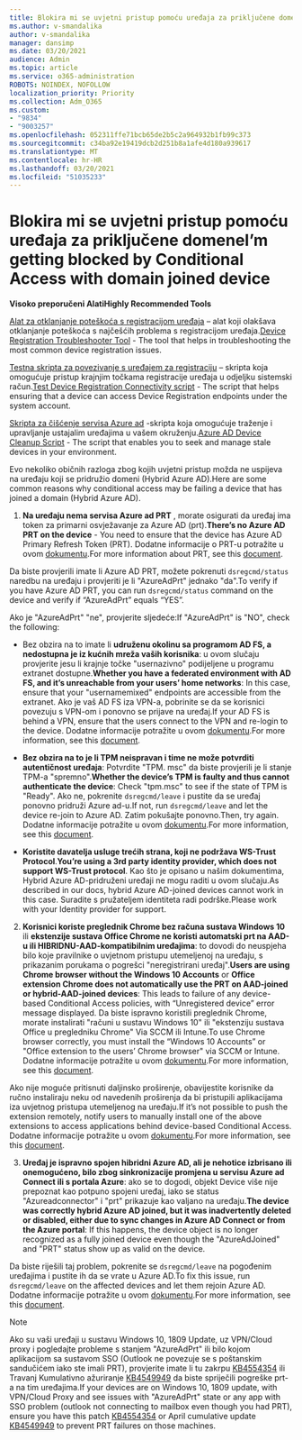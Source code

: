 ```yaml
---
title: Blokira mi se uvjetni pristup pomoću uređaja za priključene domene
ms.author: v-smandalika
author: v-smandalika
manager: dansimp
ms.date: 03/20/2021
audience: Admin
ms.topic: article
ms.service: o365-administration
ROBOTS: NOINDEX, NOFOLLOW
localization_priority: Priority
ms.collection: Adm_O365
ms.custom:
- "9834"
- "9003257"
ms.openlocfilehash: 052311ffe71bcb65de2b5c2a964932b1fb99c373
ms.sourcegitcommit: c34ba92e19419dcb2d251b8a1afe4d180a939617
ms.translationtype: MT
ms.contentlocale: hr-HR
ms.lasthandoff: 03/20/2021
ms.locfileid: "51035233"
---
```

# <a name="im-getting-blocked-by-conditional-access-with-domain-joined-device"></a><span data-ttu-id="7e14c-102">Blokira mi se uvjetni pristup pomoću uređaja za priključene domene</span><span class="sxs-lookup"><span data-stu-id="7e14c-102">I’m getting blocked by Conditional Access with domain joined device</span></span>

<span data-ttu-id="7e14c-103">**Visoko preporučeni Alati**</span><span class="sxs-lookup"><span data-stu-id="7e14c-103">**Highly Recommended Tools**</span></span>

<span data-ttu-id="7e14c-104">[Alat za otklanjanje poteškoća s registracijom uređaja](https://docs.microsoft.com/samples/azure-samples/dsregtool/dsregtool/) – alat koji olakšava otklanjanje poteškoća s najčešćih problema s registracijom uređaja.</span><span class="sxs-lookup"><span data-stu-id="7e14c-104">[Device Registration Troubleshooter Tool](https://docs.microsoft.com/samples/azure-samples/dsregtool/dsregtool/) - The tool that helps in troubleshooting the most common device registration issues.</span></span>

<span data-ttu-id="7e14c-105">[Testna skripta za povezivanje s uređajem za registraciju](https://docs.microsoft.com/samples/azure-samples/testdeviceregconnectivity/testdeviceregconnectivity/) – skripta koja omogućuje pristup krajnjim točkama registracije uređaja u odjeljku sistemski račun.</span><span class="sxs-lookup"><span data-stu-id="7e14c-105">[Test Device Registration Connectivity script](https://docs.microsoft.com/samples/azure-samples/testdeviceregconnectivity/testdeviceregconnectivity/) - The script that helps ensuring that a device can access Device Registration endpoints under the system account.</span></span>

<span data-ttu-id="7e14c-106">[Skripta za čišćenje servisa Azure ad](https://github.com/mzmaili/AzureADDeviceCleanup) -skripta koja omogućuje traženje i upravljanje ustajalim uređajima u vašem okruženju.</span><span class="sxs-lookup"><span data-stu-id="7e14c-106">[Azure AD Device Cleanup Script](https://github.com/mzmaili/AzureADDeviceCleanup) - The script that enables you to seek and manage stale devices in your environment.</span></span>

<span data-ttu-id="7e14c-107">Evo nekoliko običnih razloga zbog kojih uvjetni pristup možda ne uspijeva na uređaju koji se pridružio domeni (Hybrid Azure AD).</span><span class="sxs-lookup"><span data-stu-id="7e14c-107">Here are some common reasons why conditional access may be failing a device that has joined a domain (Hybrid Azure AD).</span></span>

1. <span data-ttu-id="7e14c-108">**Na uređaju nema servisa Azure ad PRT** , morate osigurati da uređaj ima token za primarni osvježavanje za Azure AD (prt).</span><span class="sxs-lookup"><span data-stu-id="7e14c-108">**There’s no Azure AD PRT on the device** - You need to ensure that the device has Azure AD Primary Refresh Token (PRT).</span></span> <span data-ttu-id="7e14c-109">Dodatne informacije o PRT-u potražite u ovom [dokumentu](https://docs.microsoft.com/azure/active-directory/devices/concept-primary-refresh-token).</span><span class="sxs-lookup"><span data-stu-id="7e14c-109">For more information about PRT, see this [document](https://docs.microsoft.com/azure/active-directory/devices/concept-primary-refresh-token).</span></span>

<span data-ttu-id="7e14c-110">Da biste provjerili imate li Azure AD PRT, možete pokrenuti `dsregcmd/status` naredbu na uređaju i provjeriti je li "AzureAdPrt" jednako "da".</span><span class="sxs-lookup"><span data-stu-id="7e14c-110">To verify if you have Azure AD PRT, you can run `dsregcmd/status` command on the device and verify if “AzureAdPrt” equals “YES”.</span></span>

<span data-ttu-id="7e14c-111">Ako je "AzureAdPrt" "ne", provjerite sljedeće:</span><span class="sxs-lookup"><span data-stu-id="7e14c-111">If "AzureAdPrt" is "NO", check the following:</span></span>

- <span data-ttu-id="7e14c-112">Bez obzira na to imate li **udruženu okolinu sa programom AD FS, a nedostupna je iz kućnih mreža vaših korisnika**: u ovom slučaju provjerite jesu li krajnje točke "usernazivno" podijeljene u programu extranet dostupne.</span><span class="sxs-lookup"><span data-stu-id="7e14c-112">**Whether you have a federated environment with AD FS, and it’s unreachable from your users’ home networks**: In this case, ensure that your "usernamemixed" endpoints are accessible from the extranet.</span></span> <span data-ttu-id="7e14c-113">Ako je vaš AD FS iza VPN-a, pobrinite se da se korisnici povezuju s VPN-om i ponovno se prijave na uređaj.</span><span class="sxs-lookup"><span data-stu-id="7e14c-113">If your AD FS is behind a VPN, ensure that the users connect to the VPN and re-login to the device.</span></span> <span data-ttu-id="7e14c-114">Dodatne informacije potražite u ovom [dokumentu](https://docs.microsoft.com/azure/active-directory/devices/hybrid-azuread-join-federated-domains).</span><span class="sxs-lookup"><span data-stu-id="7e14c-114">For more information, see this [document](https://docs.microsoft.com/azure/active-directory/devices/hybrid-azuread-join-federated-domains).</span></span>

- <span data-ttu-id="7e14c-115">**Bez obzira na to je li TPM neispravan i time ne može potvrditi autentičnost uređaja**: Potvrdite "TPM. msc" da biste provjerili je li stanje TPM-a "spremno".</span><span class="sxs-lookup"><span data-stu-id="7e14c-115">**Whether the device’s TPM is faulty and thus cannot authenticate the device**: Check "tpm.msc" to see if the state of TPM is "Ready".</span></span> <span data-ttu-id="7e14c-116">Ako ne, pokrenite `dsregcmd/leave` i pustite da se uređaj ponovno pridruži Azure ad-u.</span><span class="sxs-lookup"><span data-stu-id="7e14c-116">If not, run `dsregcmd/leave` and let the device re-join to Azure AD.</span></span> <span data-ttu-id="7e14c-117">Zatim pokušajte ponovno.</span><span class="sxs-lookup"><span data-stu-id="7e14c-117">Then, try again.</span></span> <span data-ttu-id="7e14c-118">Dodatne informacije potražite u ovom [dokumentu](https://docs.microsoft.com/azure/active-directory/devices/troubleshoot-device-dsregcmd#sso-state).</span><span class="sxs-lookup"><span data-stu-id="7e14c-118">For more information, see this [document](https://docs.microsoft.com/azure/active-directory/devices/troubleshoot-device-dsregcmd#sso-state).</span></span>

- <span data-ttu-id="7e14c-119">**Koristite davatelja usluge trećih strana, koji ne podržava WS-Trust Protocol**.</span><span class="sxs-lookup"><span data-stu-id="7e14c-119">**You’re using a 3rd party identity provider, which does not support WS-Trust protocol**.</span></span> <span data-ttu-id="7e14c-120">Kao što je opisano u našim dokumentima, Hybrid Azure AD-pridruženi uređaji ne mogu raditi u ovom slučaju.</span><span class="sxs-lookup"><span data-stu-id="7e14c-120">As described in our docs, hybrid Azure AD-joined devices cannot work in this case.</span></span> <span data-ttu-id="7e14c-121">Suradite s pružateljem identiteta radi podrške.</span><span class="sxs-lookup"><span data-stu-id="7e14c-121">Please work with your Identity provider for support.</span></span>

2. <span data-ttu-id="7e14c-122">**Korisnici koriste preglednik Chrome bez računa sustava Windows 10** ili **ekstenzije sustava Office Chrome ne koristi automatski prt na AAD-u ili HIBRIDNU-AAD-kompatibilnim uređajima**: to dovodi do neuspjeha bilo koje pravilnike o uvjetnom pristupu utemeljenoj na uređaju, s prikazanim porukama o pogrešci "neregistrirani uređaj".</span><span class="sxs-lookup"><span data-stu-id="7e14c-122">**Users are using Chrome browser without the Windows 10 Accounts** or **Office extension Chrome does not automatically use the PRT on AAD-joined or hybrid-AAD-joined devices**: This leads to failure of any device-based Conditional Access policies, with “Unregistered device” error message displayed.</span></span> <span data-ttu-id="7e14c-123">Da biste ispravno koristili preglednik Chrome, morate instalirati "računi u sustavu Windows 10" ili "ekstenziju sustava Office u pregledniku Chrome" Via SCCM ili Intune.</span><span class="sxs-lookup"><span data-stu-id="7e14c-123">To use Chrome browser correctly, you must install the “Windows 10 Accounts” or "Office extension to the users’ Chrome browser" via SCCM or Intune.</span></span> <span data-ttu-id="7e14c-124">Dodatne informacije potražite u ovom [dokumentu](https://docs.microsoft.com/azure/active-directory/conditional-access/concept-conditional-access-conditions#chrome-support).</span><span class="sxs-lookup"><span data-stu-id="7e14c-124">For more information, see this [document](https://docs.microsoft.com/azure/active-directory/conditional-access/concept-conditional-access-conditions#chrome-support).</span></span>

<span data-ttu-id="7e14c-125">Ako nije moguće pritisnuti daljinsko proširenje, obavijestite korisnike da ručno instaliraju neku od navedenih proširenja da bi pristupili aplikacijama iza uvjetnog pristupa utemeljenog na uređaju.</span><span class="sxs-lookup"><span data-stu-id="7e14c-125">If it’s not possible to push the extension remotely, notify users to manually install one of the above extensions to access applications behind device-based Conditional Access.</span></span> <span data-ttu-id="7e14c-126">Dodatne informacije potražite u ovom [dokumentu](https://docs.microsoft.com/azure/active-directory/conditional-access/require-managed-devices#prerequisites).</span><span class="sxs-lookup"><span data-stu-id="7e14c-126">For more information, see this [document](https://docs.microsoft.com/azure/active-directory/conditional-access/require-managed-devices#prerequisites).</span></span>

3. <span data-ttu-id="7e14c-127">**Uređaj je ispravno spojen hibridni Azure AD, ali je nehotice izbrisano ili onemogućeno, bilo zbog sinkronizacije promjena u servisu Azure ad Connect ili s portala Azure**: ako se to dogodi, objekt Device više nije prepoznat kao potpuno spojeni uređaj, iako se status "Azureadconnector" i "prt" prikazuje kao valjano na uređaju.</span><span class="sxs-lookup"><span data-stu-id="7e14c-127">**The device was correctly hybrid Azure AD joined, but it was inadvertently deleted or disabled, either due to sync changes in Azure AD Connect or from the Azure portal**: If this happens, the device object is no longer recognized as a fully joined device even though the "AzureAdJoined" and "PRT" status show up as valid on the device.</span></span>

<span data-ttu-id="7e14c-128">Da biste riješili taj problem, pokrenite se `dsregcmd/leave` na pogođenim uređajima i pustite ih da se vrate u Azure AD.</span><span class="sxs-lookup"><span data-stu-id="7e14c-128">To fix this issue, run `dsregcmd/leave` on the affected devices and let them rejoin Azure AD.</span></span> <span data-ttu-id="7e14c-129">Dodatne informacije potražite u ovom [dokumentu](https://docs.microsoft.com/azure/active-directory/devices/faq#q-why-do-my-users-see-an-error-message-saying-your-organization-has-deleted-the-device-or-your-organization-has-disabled-the-device-on-their-windows-10-devices).</span><span class="sxs-lookup"><span data-stu-id="7e14c-129">For more information, see this [document](https://docs.microsoft.com/azure/active-directory/devices/faq#q-why-do-my-users-see-an-error-message-saying-your-organization-has-deleted-the-device-or-your-organization-has-disabled-the-device-on-their-windows-10-devices).</span></span>

> [!NOTE]
> <span data-ttu-id="7e14c-130">Ako su vaši uređaji u sustavu Windows 10, 1809 Update, uz VPN/Cloud proxy i pogledajte probleme s stanjem "AzureAdPrt" ili bilo kojom aplikacijom sa sustavom SSO (Outlook ne povezuje se s poštanskim sandučićem iako ste imali PRT), provjerite imate li tu zakrpu [KB4554354](https://support.microsoft.com/topic/march-30-2020-kb4554354-os-build-17763-1132-deaba49b-4b29-55b9-caee-3e2d87dd75a2) ili Travanj Kumulativno ažuriranje [KB4549949](https://support.microsoft.com/topic/april-14-2020-kb4549949-os-build-17763-1158-76d9a3af-b20b-8996-bd4d-7b50c505fda6) da biste spriječili pogreške prt-a na tim uređajima.</span><span class="sxs-lookup"><span data-stu-id="7e14c-130">If your devices are on Windows 10, 1809 update, with VPN/Cloud Proxy and see issues with "AzureAdPrt" state or any app with SSO problem (outlook not connecting to mailbox even though you had PRT), ensure you have this patch [KB4554354](https://support.microsoft.com/topic/march-30-2020-kb4554354-os-build-17763-1132-deaba49b-4b29-55b9-caee-3e2d87dd75a2) or April cumulative update [KB4549949](https://support.microsoft.com/topic/april-14-2020-kb4549949-os-build-17763-1158-76d9a3af-b20b-8996-bd4d-7b50c505fda6) to prevent PRT failures on those machines.</span></span>

















